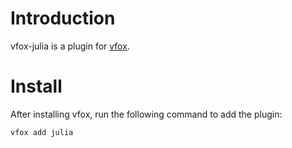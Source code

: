 # Introduction
vfox-julia is a plugin for [vfox](https://vfox.lhan.me/).
# Install
After installing vfox, run the following command to add the plugin:
```bash
vfox add julia
```